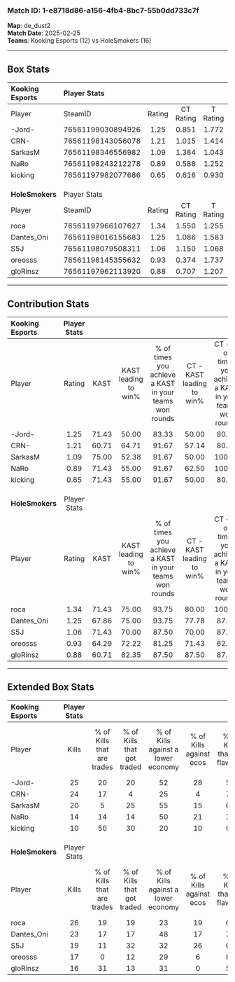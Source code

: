 ### Match ID: 1-e8718d86-a156-4fb4-8bc7-55b0dd733c7f  
**Map**: de_dust2  
**Match Date**: 2025-02-25  
**Teams**: Kooking Esports (12) vs HoleSmokers (16)  

---  

## Box Stats  

| **Kooking Esports** | Player Stats      |        |           |          |       |      |       |         |        |      |     |
| :- | :- | :-: | :-: | :-: | :-: | :-: | :-: | :-: | :-: | :-: | :-: |
| Player              | SteamID           | Rating | CT Rating | T Rating | KAST  | ADR  | Kills | Assists | Deaths | K/D  | HS% |
| -Jord-              | 76561199030894926 |  1.25  |   0.851   |  1.772   | 71.43 | 98.9 |  25   |    4    |   23   | 1.09 | 72  |
| CRN-                | 76561198143056078 |  1.21  |   1.015   |  1.414   | 60.71 | 78.3 |  24   |    5    |   16   | 1.50 | 29  |
| SarkasM             | 76561198346556982 |  1.09  |   1.384   |  1.043   | 75.00 | 81.8 |  20   |    5    |   22   | 0.91 | 55  |
| NaRo                | 76561198243212278 |  0.89  |   0.588   |  1.252   | 71.43 | 62.8 |  14   |    9    |   19   | 0.74 | 64  |
| kicking             | 76561197982077686 |  0.65  |   0.616   |  0.930   | 71.43 | 45.1 |  10   |    8    |   22   | 0.45 | 60  |
|                     |                   |        |           |          |       |      |       |         |        |      |     |
|                     |                   |        |           |          |       |      |       |         |        |      |     |
|                     |                   |        |           |          |       |      |       |         |        |      |     |
| **HoleSmokers**     | Player Stats      |        |           |          |       |      |       |         |        |      |     |
| Player              | SteamID           | Rating | CT Rating | T Rating | KAST  | ADR  | Kills | Assists | Deaths | K/D  | HS% |
| roca                | 76561197966107627 |  1.34  |   1.550   |  1.255   | 71.43 | 97.1 |  26   |    6    |   20   | 1.30 | 30  |
| Dantes_Oni          | 76561198016155683 |  1.25  |   1.086   |  1.583   | 67.86 | 92.4 |  23   |    9    |   18   | 1.28 | 69  |
| S5J                 | 76561198079508311 |  1.06  |   1.150   |  1.068   | 71.43 | 75.4 |  19   |    7    |   20   | 0.95 | 57  |
| oreosss             | 76561198145355632 |  0.93  |   0.374   |  1.737   | 64.29 | 63.0 |  17   |    4    |   18   | 0.94 | 35  |
| gloRinsz            | 76561197962113920 |  0.88  |   0.707   |  1.207   | 60.71 | 65.0 |  16   |    5    |   18   | 0.89 | 37  |
---  

## Contribution Stats  

| **Kooking Esports** | Player Stats |       |                      |                                                        |                           |                                                             |                          |                                                            |
| :- | :-: | :-: | :-: | :-: | :-: | :-: | :-: | :-: |
| Player              |    Rating    | KAST  | KAST leading to win% | % of times you achieve a KAST in your teams won rounds | CT - KAST leading to win% | CT - % of times you achieve a KAST in your teams won rounds | T - KAST leading to win% | T - % of times you achieve a KAST in your teams won rounds |
| -Jord-              |     1.25     | 71.43 |        50.00         |                         83.33                          |           50.00           |                            80.00                            |          50.00           |                           85.71                            |
| CRN-                |     1.21     | 60.71 |        64.71         |                         91.67                          |           57.14           |                            80.00                            |          70.00           |                           100.00                           |
| SarkasM             |     1.09     | 75.00 |        52.38         |                         91.67                          |           50.00           |                           100.00                            |          54.55           |                           85.71                            |
| NaRo                |     0.89     | 71.43 |        55.00         |                         91.67                          |           62.50           |                           100.00                            |          50.00           |                           85.71                            |
| kicking             |     0.65     | 71.43 |        55.00         |                         91.67                          |           50.00           |                            80.00                            |          58.33           |                           100.00                           |
|                     |              |       |                      |                                                        |                           |                                                             |                          |                                                            |
|                     |              |       |                      |                                                        |                           |                                                             |                          |                                                            |
|                     |              |       |                      |                                                        |                           |                                                             |                          |                                                            |
| **HoleSmokers**     | Player Stats |       |                      |                                                        |                           |                                                             |                          |                                                            |
| Player              |    Rating    | KAST  | KAST leading to win% | % of times you achieve a KAST in your teams won rounds | CT - KAST leading to win% | CT - % of times you achieve a KAST in your teams won rounds | T - KAST leading to win% | T - % of times you achieve a KAST in your teams won rounds |
| roca                |     1.34     | 71.43 |        75.00         |                         93.75                          |           80.00           |                           100.00                            |          70.00           |                           87.50                            |
| Dantes_Oni          |     1.25     | 67.86 |        75.00         |                         93.75                          |           77.78           |                            87.50                            |          72.73           |                           100.00                           |
| S5J                 |     1.06     | 71.43 |        70.00         |                         87.50                          |           70.00           |                            87.50                            |          70.00           |                           87.50                            |
| oreosss             |     0.93     | 64.29 |        72.22         |                         81.25                          |           71.43           |                            62.50                            |          72.73           |                           100.00                           |
| gloRinsz            |     0.88     | 60.71 |        82.35         |                         87.50                          |           87.50           |                            87.50                            |          77.78           |                           87.50                            |
---  

## Extended Box Stats  

| **Kooking Esports** | Player Stats |                            |                            |                                    |                         |                              |                                 |        |                             |                                     |                          |                               |                            |
| :- | :-: | :-: | :-: | :-: | :-: | :-: | :-: | :-: | :-: | :-: | :-: | :-: | :-: |
| Player              |    Kills     | % of Kills that are trades | % of Kills that got traded | % of Kills against a lower economy | % of Kills against ecos | % of Kills that are flawless | % of Kills that are close duels | Deaths | % of Deaths that get traded | % of Deaths against a lower economy | % of Deaths against ecos | % of Deaths that are flawless | % of Deaths that are close |
| -Jord-              |      25      |             20             |             20             |                 52                 |           28            |              56              |               12                |   23   |             22              |                 26                  |            4             |              61               |             13             |
| CRN-                |      24      |             17             |             4              |                 25                 |            4            |              75              |                8                |   16   |              6              |                 31                  |            13            |              88               |             0              |
| SarkasM             |      20      |             5              |             25             |                 55                 |           15            |              60              |               10                |   22   |             27              |                 23                  |            5             |              73               |             18             |
| NaRo                |      14      |             14             |             14             |                 50                 |           21            |              71              |               14                |   19   |             16              |                 26                  |            11            |              68               |             11             |
| kicking             |      10      |             50             |             30             |                 20                 |           10            |              90              |               10                |   22   |             18              |                 23                  |            5             |              73               |             0              |
|                     |              |                            |                            |                                    |                         |                              |                                 |        |                             |                                     |                          |                               |                            |
|                     |              |                            |                            |                                    |                         |                              |                                 |        |                             |                                     |                          |                               |                            |
|                     |              |                            |                            |                                    |                         |                              |                                 |        |                             |                                     |                          |                               |                            |
| **HoleSmokers**     | Player Stats |                            |                            |                                    |                         |                              |                                 |        |                             |                                     |                          |                               |                            |
| Player              |    Kills     | % of Kills that are trades | % of Kills that got traded | % of Kills against a lower economy | % of Kills against ecos | % of Kills that are flawless | % of Kills that are close duels | Deaths | % of Deaths that get traded | % of Deaths against a lower economy | % of Deaths against ecos | % of Deaths that are flawless | % of Deaths that are close |
| roca                |      26      |             19             |             19             |                 23                 |           19            |              69              |               12                |   20   |             20              |                 15                  |            5             |              55               |             10             |
| Dantes_Oni          |      23      |             17             |             17             |                 48                 |           17            |              74              |               13                |   18   |             11              |                 11                  |            0             |              67               |             17             |
| S5J                 |      19      |             11             |             32             |                 32                 |           26            |              68              |               11                |   20   |             15              |                 10                  |            5             |              55               |             10             |
| oreosss             |      17      |             0              |             12             |                 29                 |            6            |              88              |                0                |   18   |             22              |                 11                  |            6             |              89               |             0              |
| gloRinsz            |      16      |             31             |             13             |                 31                 |            0            |              56              |                6                |   18   |             17              |                 17                  |            6             |              67               |             17             |
